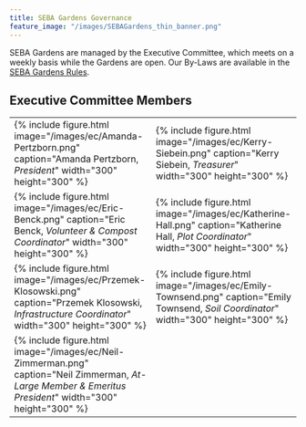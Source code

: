 ```yaml
---
title: SEBA Gardens Governance
feature_image: "/images/SEBAGardens_thin_banner.png"
---
```


SEBA Gardens are managed by the Executive Committee, which meets on a weekly
basis while the Gardens are open. Our By-Laws are available in the
[SEBA Gardens Rules][rules].

## Executive Committee Members

<table>
<tr>
<td>
{% include figure.html
   image="/images/ec/Amanda-Pertzborn.png"
   caption="Amanda Pertzborn, <em>President</em>"
   width="300"
   height="300"
%}
</td>
<td>
{% include figure.html
   image="/images/ec/Kerry-Siebein.png"
   caption="Kerry Siebein, <em>Treasurer</em>"
   width="300"
   height="300"
%}
</td>
</tr>
<tr>
<td>
{% include figure.html
   image="/images/ec/Eric-Benck.png"
   caption="Eric Benck, <em>Volunteer & Compost Coordinator</em>"
   width="300"
   height="300"
%}
</td>
<td>
{% include figure.html
   image="/images/ec/Katherine-Hall.png"
   caption="Katherine Hall, <em>Plot Coordinator</em>"
   width="300"
   height="300"
%}
</td>
</tr>
<td>
{% include figure.html
   image="/images/ec/Przemek-Klosowski.png"
   caption="Przemek Klosowski, <em>Infrastructure Coordinator</em>"
   width="300"
   height="300"
%}
</td>
<td>
{% include figure.html
   image="/images/ec/Emily-Townsend.png"
   caption="Emily Townsend, <em>Soil Coordinator</em>"
   width="300"
   height="300"
%}
</td>
</tr>
<td>
{% include figure.html
   image="/images/ec/Neil-Zimmerman.png"
   caption="Neil Zimmerman, <em>At-Large Member & Emeritus President</em>"
   width="300"
   height="300"
%}
</td>
</tr>
</table>

<!--Links-->
[rules]:      /governance/SEBA-Gardens-Rules/
